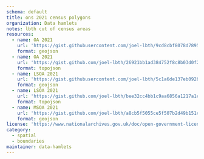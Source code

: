 ```yaml
---
schema: default
title: ons 2021 census polygons
organization: Data hamlets
notes: lbth cut of census areas
resources:
  - name: OA 2021
    url: 'https://gist.githubusercontent.com/joel-lbth/9cd8cbf8078d78954bb011a0927001a3/raw/cc247b708b2e52c549c03af5923b9dc8d3eec5af/lbth_oa21.geojson'
    format: geojson
  - name: OA 2021
    url: 'https://gist.github.com/joel-lbth/26921bb1ad384752f8c8b03d0f2ec66b/raw/dda37c34103d763d8d0ae2930902615d1b624c15/lbth_oa21.topo.json'
    format: topojson
  - name: LSOA 2021
    url: 'https://gist.githubusercontent.com/joel-lbth/5c1a6de137eb092bff61e82bd37996aa/raw/8ef694d6ddca99ff17353c2391f85f0309382017/lbth_lsoa21_full.geojson'
    format: geojson
  - name: LSOA 2021
    url: 'https://gist.github.com/joel-lbth/bee32cc4bb1c9aa6856a1217a1e840df/raw/d79a01730fcd2e27677f7723c54844e4dda1a108/lbth-lsoa-21.topo.json'
    format: topojson
  - name: MSOA 2021
    url: 'https://gist.github.com/joel-lbth/a8cb5f5055ce5f507b2d49b151ca19de/raw/7cfb11258d3db1bdd6fb829965d079578b039017/lbth_msoa21_full.geojson'
    format: geojson
license: 'https://www.nationalarchives.gov.uk/doc/open-government-licence/version/3/'
category:
  - spatial
  - boundaries
maintainer: data-hamlets
---
```

